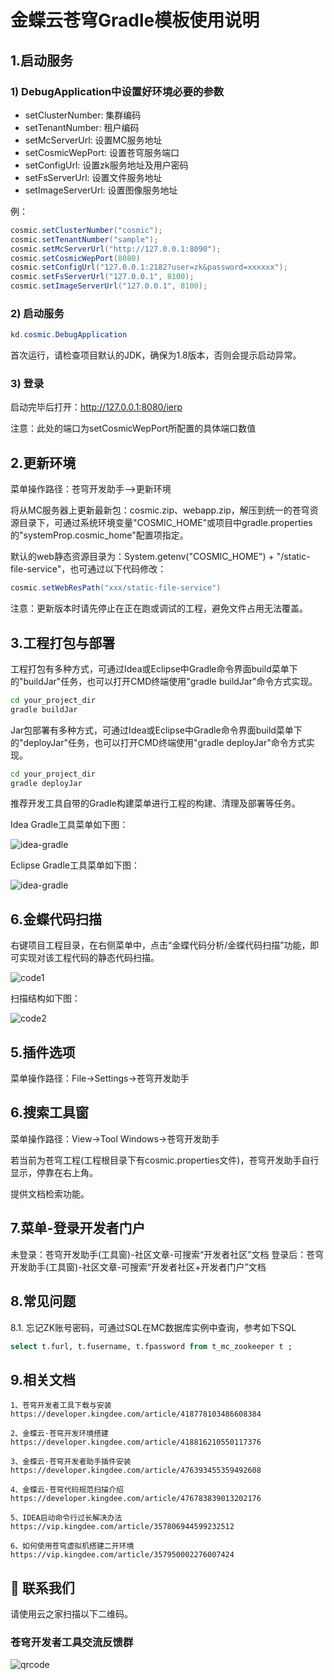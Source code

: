 # 金蝶云苍穹Gradle模板使用说明

## 1.启动服务

### 1) DebugApplication中设置好环境必要的参数

- setClusterNumber: 集群编码
- setTenantNumber: 租户编码
- setMcServerUrl: 设置MC服务地址
- setCosmicWepPort: 设置苍穹服务端口
- setConfigUrl: 设置zk服务地址及用户密码
- setFsServerUrl: 设置文件服务地址
- setImageServerUrl: 设置图像服务地址


例：

```java
cosmic.setClusterNumber("cosmic");
cosmic.setTenantNumber("sample");
cosmic.setMcServerUrl("http://127.0.0.1:8090");
cosmic.setCosmicWepPort(8080)
cosmic.setConfigUrl("127.0.0.1:2182?user=zk&password=xxxxxx");
cosmic.setFsServerUrl("127.0.0.1", 8100);
cosmic.setImageServerUrl("127.0.0.1", 8100);
```


### 2) 启动服务

```java
kd.cosmic.DebugApplication
```
首次运行，请检查项目默认的JDK，确保为1.8版本，否则会提示启动异常。


### 3) 登录
启动完毕后打开：http://127.0.0.1:8080/ierp

注意：此处的端口为setCosmicWepPort所配置的具体端口数值


## 2.更新环境
菜单操作路径：苍穹开发助手-->更新环境

将从MC服务器上更新最新包：cosmic.zip、webapp.zip，解压到统一的苍穹资源目录下，可通过系统环境变量"COSMIC_HOME"或项目中gradle.properties的"systemProp.cosmic_home"配置项指定。

默认的web静态资源目录为：System.getenv("COSMIC_HOME") + "/static-file-service"，也可通过以下代码修改：

```java
cosmic.setWebResPath("xxx/static-file-service")
```

注意：更新版本时请先停止在正在跑或调试的工程，避免文件占用无法覆盖。

## 3.工程打包与部署

工程打包有多种方式，可通过Idea或Eclipse中Gradle命令界面build菜单下的"buildJar"任务，也可以打开CMD终端使用"gradle buildJar"命令方式实现。

```cmd
cd your_project_dir
gradle buildJar
```

Jar包部署有多种方式，可通过Idea或Eclipse中Gradle命令界面build菜单下的"deployJar"任务，也可以打开CMD终端使用"gradle deployJar"命令方式实现。

```cmd
cd your_project_dir
gradle deployJar
```

推荐开发工具自带的Gradle构建菜单进行工程的构建、清理及部署等任务。

Idea Gradle工具菜单如下图：

 ![idea-gradle](docs/images/idea-gradle.png)


Eclipse Gradle工具菜单如下图：

 ![idea-gradle](docs/images/eclipse-gradle.png)



## 6.金蝶代码扫描
右键项目工程目录，在右侧菜单中，点击“金蝶代码分析/金蝶代码扫描”功能，即可实现对该工程代码的静态代码扫描。

 ![code1](docs/images/code1.png)
 
 扫描结构如下图：
 
 ![code2](docs/images/code2.png)

## 5.插件选项
菜单操作路径：File->Settings->苍穹开发助手


## 6.搜索工具窗
菜单操作路径：View->Tool Windows->苍穹开发助手

若当前为苍穹工程(工程根目录下有cosmic.properties文件)，苍穹开发助手自行显示，停靠在右上角。

提供文档检索功能。


## 7.菜单-登录开发者门户
未登录：苍穹开发助手(工具窗)-社区文章-可搜索“开发者社区”文档
登录后：苍穹开发助手(工具窗)-社区文章-可搜索“开发者社区+开发者门户”文档

## 8.常见问题
8.1. 忘记ZK账号密码，可通过SQL在MC数据库实例中查询，参考如下SQL

```sql
select t.furl, t.fusername, t.fpassword from t_mc_zookeeper t ;
```

## 9.相关文档

	1、苍穹开发者工具下载与安装
	https://developer.kingdee.com/article/418778103486608384
	
	2、金蝶云·苍穹开发环境搭建
	https://developer.kingdee.com/article/418816210550117376
	
	3、金蝶云·苍穹开发者助手插件安装
	https://developer.kingdee.com/article/476393455359492608
	
	4、金蝶云·苍穹代码规范扫描介绍
	https://developer.kingdee.com/article/476783839013202176
	
	5、IDEA启动命令行过长解决办法
	https://vip.kingdee.com/article/357806944599232512
	
	6、如何使用苍穹虚拟机搭建二开环境
	https://vip.kingdee.com/article/357950002276007424


## 🤝 联系我们

请使用云之家扫描以下二维码。

### 苍穹开发者工具交流反馈群
 ![qrcode](docs/images/cosmic-studio-qrcode.png)

